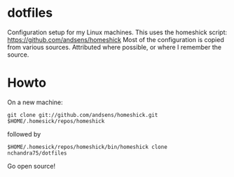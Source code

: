 dotfiles
========

Configuration setup for my Linux machines. This uses the homeshick script: https://github.com/andsens/homeshick
Most of the configuration is copied from various sources. Attributed where possible, or where I remember the source. 

Howto
=====

On a new machine:

    git clone git://github.com/andsens/homeshick.git $HOME/.homesick/repos/homeshick

followed by 

    $HOME/.homesick/repos/homeshick/bin/homeshick clone nchandra75/dotfiles

Go open source!
